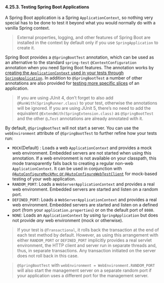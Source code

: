 #### 4.25.3. Testing Spring Boot Applications

A Spring Boot application is a Spring `ApplicationContext`, so nothing very special has to be done to test it beyond what you would normally do with a vanilla Spring context.

> External properties, logging, and other features of Spring Boot are installed in the context by default only if you use `SpringApplication` to create it.

Spring Boot provides a `@SpringBootTest` annotation, which can be used as an alternative to the standard `spring-test` `@ContextConfiguration` annotation when you need Spring Boot features. The annotation works by [creating the `ApplicationContext` used in your tests through `SpringApplication`](https://docs.spring.io/spring-boot/docs/2.2.2.RELEASE/reference/htmlsingle/#boot-features-testing-spring-boot-applications-detecting-config). In addition to `@SpringBootTest` a number of other annotations are also provided for [testing more specific slices](https://docs.spring.io/spring-boot/docs/2.2.2.RELEASE/reference/htmlsingle/#boot-features-testing-spring-boot-applications-testing-autoconfigured-tests) of an application.

> If you are using JUnit 4, don’t forget to also add `@RunWith(SpringRunner.class)` to your test, otherwise the annotations will be ignored. If you are using JUnit 5, there’s no need to add the equivalent `@ExtendWith(SpringExtension.class)` as `@SpringBootTest` and the other `@…Test` annotations are already annotated with it.

By default, `@SpringBootTest` will not start a server. You can use the `webEnvironment` attribute of `@SpringBootTest` to further refine how your tests run:

- `MOCK`(Default) : Loads a web `ApplicationContext` and provides a mock web environment. Embedded servers are not started when using this annotation. If a web environment is not available on your classpath, this mode transparently falls back to creating a regular non-web `ApplicationContext`. It can be used in conjunction with [`@AutoConfigureMockMvc` or `@AutoConfigureWebTestClient`](https://docs.spring.io/spring-boot/docs/2.2.2.RELEASE/reference/htmlsingle/#boot-features-testing-spring-boot-applications-testing-with-mock-environment) for mock-based testing of your web application.
- `RANDOM_PORT`: Loads a `WebServerApplicationContext` and provides a real web environment. Embedded servers are started and listen on a random port.
- `DEFINED_PORT`: Loads a `WebServerApplicationContext` and provides a real web environment. Embedded servers are started and listen on a defined port (from your `application.properties`) or on the default port of `8080`.
- `NONE`: Loads an `ApplicationContext` by using `SpringApplication` but does not provide *any* web environment (mock or otherwise).

> If your test is `@Transactional`, it rolls back the transaction at the end of each test method by default. However, as using this arrangement with either `RANDOM_PORT` or `DEFINED_PORT` implicitly provides a real servlet environment, the HTTP client and server run in separate threads and, thus, in separate transactions. Any transaction initiated on the server does not roll back in this case.

> `@SpringBootTest` with `webEnvironment = WebEnvironment.RANDOM_PORT` will also start the management server on a separate random port if your application uses a different port for the management server.